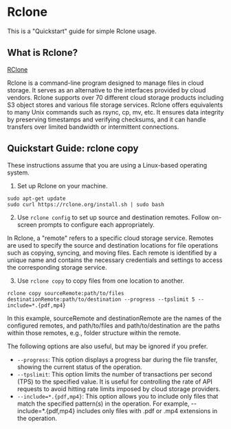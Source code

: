 # Rclone

This is a "Quickstart" guide for simple Rclone usage.

## What is Rclone?

[RClone](https://rclone.org)

Rclone is a command-line program designed to manage files in cloud storage. It serves as an alternative to the interfaces provided by cloud vendors. Rclone supports over 70 different cloud storage products including S3 object stores and various file storage services. Rclone offers equivalents to many Unix commands such as rsync, cp, mv, etc. It ensures data integrity by preserving timestamps and verifying checksums, and it can handle transfers over limited bandwidth or intermittent connections.

## Quickstart Guide: rclone copy

These instructions assume that you are using a Linux-based operating system.

1. Set up Rclone on your machine.

```
sudo apt-get update
sudo curl https://rclone.org/install.sh | sudo bash
```

2. Use `rclone config` to set up source and destination remotes. Follow on-screen prompts to configure each appropriately.

In Rclone, a "remote" refers to a specific cloud storage service. Remotes are used to specify the source and destination locations for file operations such as copying, syncing, and moving files. Each remote is identified by a unique name and contains the necessary credentials and settings to access the corresponding storage service.

3. Use `rclone copy` to copy files from one location to another.

```
rclone copy sourceRemote:path/to/files destinationRemote:path/to/destination --progress --tpslimit 5 --include=*.{pdf,mp4}
```

In this example, sourceRemote and destinationRemote are the names of the configured remotes, and path/to/files and path/to/destination are the paths within those remotes, e.g., folder structure within the remote.

The following options are also useful, but may be ignored if you prefer.
* `--progress`: This option displays a progress bar during the file transfer, showing the current status of the operation.
* `--tpslimit`: This option limits the number of transactions per second (TPS) to the specified value. It is useful for controlling the rate of API requests to avoid hitting rate limits imposed by cloud storage providers.
* `--include=*.{pdf,mp4}`: This option allows you to include only files that match the specified pattern(s) in the operation. For example, --include=*.{pdf,mp4} includes only files with .pdf or .mp4 extensions in the operation.
